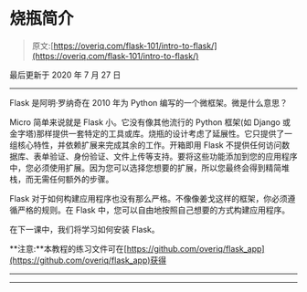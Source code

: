 # 烧瓶简介

> 原文:[https://overiq.com/flask-101/intro-to-flask/](https://overiq.com/flask-101/intro-to-flask/)

最后更新于 2020 年 7 月 27 日

* * *

Flask 是阿明·罗纳奇在 2010 年为 Python 编写的一个微框架。微是什么意思？

Micro 简单来说就是 Flask 小。它没有像其他流行的 Python 框架(如 Django 或金字塔)那样提供一套特定的工具或库。烧瓶的设计考虑了延展性。它只提供了一组核心特性，并依赖扩展来完成其余的工作。开箱即用 Flask 不提供任何访问数据库、表单验证、身份验证、文件上传等支持。要将这些功能添加到您的应用程序中，您必须使用扩展。因为您可以选择您想要的扩展，所以您最终会得到精简堆栈，而无需任何额外的步骤。

Flask 对于如何构建应用程序也没有那么严格。不像像姜戈这样的框架，你必须遵循严格的规则。在 Flask 中，您可以自由地按照自己想要的方式构建应用程序。

在下一课中，我们将学习如何安装 Flask。

**注意:**本教程的练习文件可在[https://github.com/overiq/flask_app](https://github.com/overiq/flask_app)获得

* * *

* * *